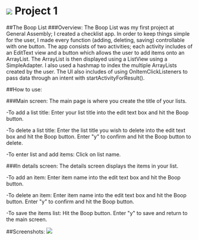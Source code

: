 # ![](https://ga-dash.s3.amazonaws.com/production/assets/logo-9f88ae6c9c3871690e33280fcf557f33.png) Project 1
##The Boop List
###Overview:
The Boop List was my first project at General Assembly; I created a checklist app. In order to keep things simple for the user, I made every function (adding, deleting, saving) controllable with one button. The app consists of two activities; each activity includes of an EditText view and a button which allows the user to add items onto an ArrayList. The ArrayList is then displayed using a ListView using a SimpleAdapter. I also used a hashmap to index the multiple ArrayLists created by the user. The UI also includes of using OnItemClickListeners to pass data through an intent with startActivityForResult().

##How to use:

###Main screen:
  The main page is where you create the title of your lists.

  -To add a list title:
  Enter your list title into the edit text box and hit the Boop button.

  -To delete a list title:
  Enter the list title you wish to delete into the edit text box and hit the Boop button.  Enter "y" to confirm and hit the Boop button to delete.

  -To enter list and add items:
  Click on list name.


###In details screen:
The details screen displays the items in your list.

  -To add an item:
  Enter item name into the edit text box and hit the Boop button.

  -To delete an item:
  Enter item name into the edit text box and hit the Boop button.  Enter "y" to confirm and hit the Boop button.
  
  -To save the items list:
  Hit the Boop button.  Enter "y" to save and return to the main screen.

##Screenshots:
 <img src="https://github.com/chris-shum/chris-shum.github.io/blob/master/img/portfolio/booplist.jpg">

